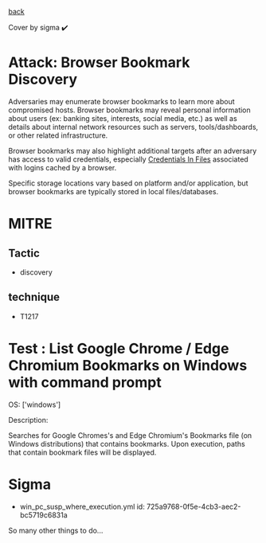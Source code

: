 [back](../index.md)

Cover by sigma :heavy_check_mark: 

# Attack: Browser Bookmark Discovery

 Adversaries may enumerate browser bookmarks to learn more about compromised hosts. Browser bookmarks may reveal personal information about users (ex: banking sites, interests, social media, etc.) as well as details about internal network resources such as servers, tools/dashboards, or other related infrastructure.

Browser bookmarks may also highlight additional targets after an adversary has access to valid credentials, especially [Credentials In Files](https://attack.mitre.org/techniques/T1552/001) associated with logins cached by a browser.

Specific storage locations vary based on platform and/or application, but browser bookmarks are typically stored in local files/databases.

# MITRE
## Tactic
  - discovery

## technique
  - T1217

# Test : List Google Chrome / Edge Chromium Bookmarks on Windows with command prompt

OS: ['windows']

Description:

 Searches for Google Chromes's and Edge Chromium's Bookmarks file (on Windows distributions) that contains bookmarks.
Upon execution, paths that contain bookmark files will be displayed.


# Sigma
 - win_pc_susp_where_execution.yml id: 725a9768-0f5e-4cb3-aec2-bc5719c6831a


 So many other things to do...